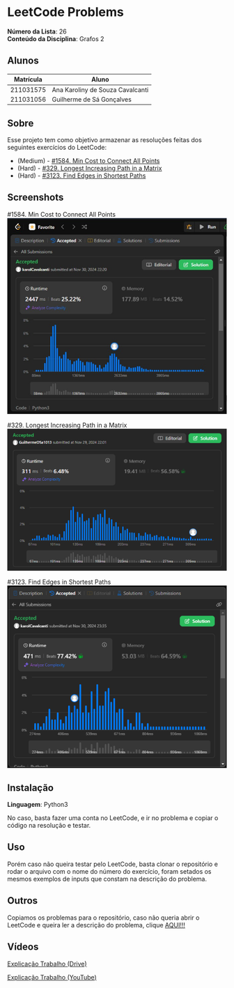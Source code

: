 # LeetCode Problems

**Número da Lista**: 26<br>
**Conteúdo da Disciplina**: Grafos 2<br>

## Alunos
|Matrícula | Aluno |
| -- | -- |
| 211031575  |  Ana Karoliny de Souza Cavalcanti |
| 211031056  |  Guilherme de Sá Gonçalves |

## Sobre 
Esse projeto tem como objetivo armazenar as resoluções feitas dos seguintes exercícios do LeetCode:

- (Medium) - [#1584. Min Cost to Connect All Points](https://leetcode.com/problems/min-cost-to-connect-all-points/description/?envType=problem-list-v2&envId=agsxfas5)
- (Hard) - [#329. Longest Increasing Path in a Matrix](https://leetcode.com/problems/longest-increasing-path-in-a-matrix/description/?envType=problem-list-v2&envId=agz1mbi2)
- (Hard) - [#3123. Find Edges in Shortest Paths](https://leetcode.com/problems/find-edges-in-shortest-paths/description/)

## Screenshots

#1584. Min Cost to Connect All Points
![1584](img/1584-accepted.jpeg)

#329. Longest Increasing Path in a Matrix
![329](img/329Accepted.png)

#3123. Find Edges in Shortest Paths
![3123](img/3123-accepted.png)

## Instalação 
**Linguagem**: Python3<br>

No caso, basta fazer uma conta no LeetCode, e ir no problema e copiar o código na resolução e testar. 

## Uso 
Porém caso não queira testar pelo LeetCode, basta clonar o repositório e rodar o arquivo com o nome do número do exercício, foram setados os mesmos exemplos de inputs que constam na descrição do problema.

## Outros 
Copiamos os problemas para o repositório, caso não queria abrir o LeetCode e queira ler a descrição do problema, clique [AQUI!!!](Problems.md)

## Vídeos

[Explicação Trabalho (Drive)](https://drive.google.com/file/d/18PWYg50nP_JAD0tUX7MkWeJwnjrKk7mn/view?usp=sharing)

[Explicação Trabalho (YouTube)](https://youtu.be/pWM_7VsPhLs)
